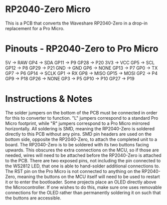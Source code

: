 # RP2040-Zero Micro
This is a PCB that converts the Waveshare RP2040-Zero in a drop-in replacement for a Pro Micro.

# Pinouts - RP2040-Zero to Pro Micro
5V  ->  RAW     GP4  ->  SDA     GP11 -> P9    GP28 -> P20
3V3 ->  VCC     GP5  ->  SCL     GP12 -> P8    GP29 -> P21
GND ->  GND     GP6  ->  NONE    GP13 -> P7
GP0 ->  TX      GP7  ->  P6      GP14 -> SCLK
GP1 ->  RX      GP8  ->  MISO    GP15 -> MOSI
GP2 ->  P4      GP9  ->  P18     GP26 -> NONE
GP3 ->  P5      GP10 ->  P10     GP27 -> P19

# Instructions & Notes
The solder jumpers on the bottom of the PCB must be connected in order for this to converter to function.
"L" jumpers correspond to a standard Pro Micro footprint, while "R" jumpers correspond to a Pro Micro mirrored horizontally.
All soldering is SMD, meaning the RP2040-Zero is soldered directly to this PCB without any pins.
SMD pin headers are used on the bottom side, opposite the RP2040-Zero, to attach the completed unit to a board.
The RP2040-Zero is to be soldered with its two buttons facing upwards. This obscures the extra connections on the MCU, so if those are needed, wires will need to be attached before the RP2040-Zero is attached to the PCB.
There are two exposed pins, not including the pin connected to the WS2812 LED, that one is able to hand-solder additional connections to.
The RST pin on the Pro Micro is not connected to anything on the RP2040-Zero, meaning the buttons on the MCU itself will need to be used to restart it or to enter the bootloader.
Some projects place an OLED directly above the Microcontroller. If one wishes to do this, make sure one uses removable connections for the OLED rather than permanently soldering it on such that the buttons are accessible.
